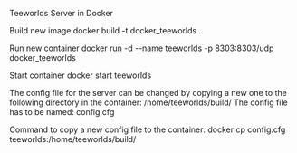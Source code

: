 Teeworlds Server in Docker

Build new image
docker build -t docker_teeworlds .

Run new container
docker run -d --name teeworlds -p 8303:8303/udp docker_teeworlds

Start container
docker start teeworlds

The config file for the server can be changed by copying a new one to the following directory in the container: /home/teeworlds/build/
The config file has to be named: config.cfg

Command to copy a new config file to the container:
docker cp config.cfg teeworlds:/home/teeworlds/build/

